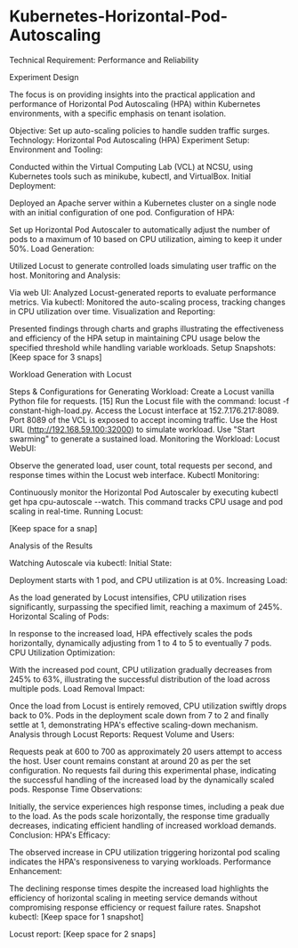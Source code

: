 # Kubernetes-Horizontal-Pod-Autoscaling

Technical Requirement: Performance and Reliability

Experiment Design

The focus is on providing insights into the practical application and performance of Horizontal Pod Autoscaling (HPA) within Kubernetes environments, with a specific emphasis on tenant isolation.

Objective: Set up auto-scaling policies to handle sudden traffic surges.
Technology: Horizontal Pod Autoscaling (HPA)
Experiment Setup:
Environment and Tooling:

Conducted within the Virtual Computing Lab (VCL) at NCSU, using Kubernetes tools such as minikube, kubectl, and VirtualBox.
Initial Deployment:

Deployed an Apache server within a Kubernetes cluster on a single node with an initial configuration of one pod.
Configuration of HPA:

Set up Horizontal Pod Autoscaler to automatically adjust the number of pods to a maximum of 10 based on CPU utilization, aiming to keep it under 50%.
Load Generation:

Utilized Locust to generate controlled loads simulating user traffic on the host.
Monitoring and Analysis:

Via web UI: Analyzed Locust-generated reports to evaluate performance metrics.
Via kubectl: Monitored the auto-scaling process, tracking changes in CPU utilization over time.
Visualization and Reporting:

Presented findings through charts and graphs illustrating the effectiveness and efficiency of the HPA setup in maintaining CPU usage below the specified threshold while handling variable workloads.
Setup Snapshots: [Keep space for 3 snaps]

Workload Generation with Locust

Steps & Configurations for Generating Workload:
Create a Locust vanilla Python file for requests. [15]
Run the Locust file with the command: locust -f constant-high-load.py.
Access the Locust interface at 152.7.176.217:8089. Port 8089 of the VCL is exposed to accept incoming traffic.
Use the Host URL (http://192.168.59.100:32000) to simulate workload.
Use "Start swarming" to generate a sustained load.
Monitoring the Workload:
Locust WebUI:

Observe the generated load, user count, total requests per second, and response times within the Locust web interface.
Kubectl Monitoring:

Continuously monitor the Horizontal Pod Autoscaler by executing kubectl get hpa cpu-autoscale --watch. This command tracks CPU usage and pod scaling in real-time.
Running Locust:

[Keep space for a snap]


Analysis of the Results

Watching Autoscale via kubectl:
Initial State:

Deployment starts with 1 pod, and CPU utilization is at 0%.
Increasing Load:

As the load generated by Locust intensifies, CPU utilization rises significantly, surpassing the specified limit, reaching a maximum of 245%.
Horizontal Scaling of Pods:

In response to the increased load, HPA effectively scales the pods horizontally, dynamically adjusting from 1 to 4 to 5 to eventually 7 pods.
CPU Utilization Optimization:

With the increased pod count, CPU utilization gradually decreases from 245% to 63%, illustrating the successful distribution of the load across multiple pods.
Load Removal Impact:

Once the load from Locust is entirely removed, CPU utilization swiftly drops back to 0%. Pods in the deployment scale down from 7 to 2 and finally settle at 1, demonstrating HPA's effective scaling-down mechanism.
Analysis through Locust Reports:
Request Volume and Users:

Requests peak at 600 to 700 as approximately 20 users attempt to access the host.
User count remains constant at around 20 as per the set configuration.
No requests fail during this experimental phase, indicating the successful handling of the increased load by the dynamically scaled pods.
Response Time Observations:

Initially, the service experiences high response times, including a peak due to the load.
As the pods scale horizontally, the response time gradually decreases, indicating efficient handling of increased workload demands.
Conclusion:
HPA's Efficacy:

The observed increase in CPU utilization triggering horizontal pod scaling indicates the HPA's responsiveness to varying workloads.
Performance Enhancement:

The declining response times despite the increased load highlights the efficiency of horizontal scaling in meeting service demands without compromising response efficiency or request failure rates.
Snapshot kubectl: [Keep space for 1 snapshot]

Locust report: [Keep space for 2 snaps]